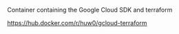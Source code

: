 Container containing the Google Cloud SDK and terraform

https://hub.docker.com/r/huw0/gcloud-terraform
